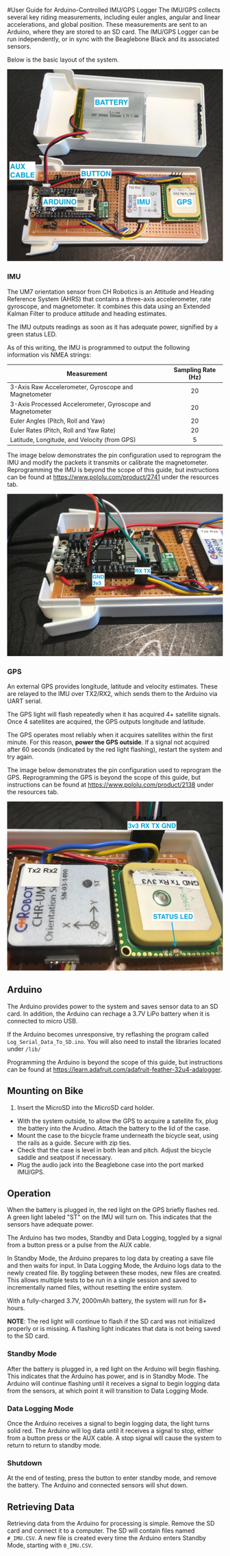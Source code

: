 #User Guide for Arduino-Controlled IMU/GPS Logger
The IMU/GPS collects several key riding measurements, including euler angles, angular and linear accelerations, and global position. These measurements are sent to an Arduino, where they are stored to an SD card. The IMU/GPS Logger can be run independently, or in sync with the Beaglebone Black and its associated sensors.

Below is the basic layout of the system.

![System showing main components.](./docs/pics/overview.jpg )


### IMU
 The UM7 orientation sensor from CH Robotics is an Attitude and Heading Reference System (AHRS) that contains a three-axis accelerometer, rate gyroscope, and magnetometer. It combines this data using an Extended Kalman Filter to produce attitude and heading estimates.

The IMU outputs readings as soon as it has adequate power, signified by a green status LED.

As of this writing, the IMU is programmed to output the following information vis NMEA strings:

| Measurement                                                  | Sampling Rate (Hz) |
| ------------------------------------------------------       | :----------------: |
| 3-Axis  Raw Accelerometer, Gyroscope and Magnetometer        | 20                 |
| 3-Axis  Processed Accelerometer, Gyroscope and Magnetometer  | 20                 |
| Euler Angles (Pitch, Roll and Yaw)                           | 20                 |
| Euler Rates  (Pitch, Roll and Yaw Rate)                      | 20                 |
| Latitude, Longitude, and Velocity (from GPS)                 | 5                  |

The image below demonstrates the pin configuration used to reprogram the IMU and modify the packets it transmits or calibrate the magnetometer. Reprogramming the IMU is beyond the scope of this guide, but instructions can be found at https://www.pololu.com/product/2741 under the resources tab.

![Programming the IMU using the USB to TTL serial cable.](./docs/pics/program_imu.jpg)

### GPS
An external GPS provides longitude, latitude and velocity estimates. These are relayed to the IMU over TX2/RX2, which sends them to the Arduino via UART serial.

The GPS light will flash repeatedly when it has acquired 4+ satellite signals.  Once 4 satellites are acquired, the GPS outputs longitude and latitude.

The GPS operates most reliably when it acquires satellites within the first minute. For this reason, **power the GPS outside**. If a signal not acquired after 60 seconds (indicated by the red light flashing), restart the system and try again.

The image below demonstrates the pin configuration used to reprogram the GPS. Reprogramming the GPS is beyond the scope of this guide, but instructions can be found at https://www.pololu.com/product/2138 under the resources tab.

![Programming the GPS using the USB to TTL serial cable.](./docs/pics/program_gps.jpg)

## Arduino
The Arduino provides power to the system and saves sensor data to an SD card. In addition, the Arduino can rechage a 3.7V LiPo battery when it is connected to micro USB.

If the Arduino becomes unresponsive, try reflashing the program called `Log_Serial_Data_To_SD.ino`. You will also need to install the libraries located under `/lib/`

Programming the Arduino is beyond the scope of this guide, but instructions can be found at https://learn.adafruit.com/adafruit-feather-32u4-adalogger.


## Mounting on Bike
1. Insert the MicroSD into the MicroSD card holder.
- With the system outside, to allow the GPS to acquire a satellite fix, plug the battery into the Arudino. Attach the battery to the lid of the case.
- Mount the case to the bicycle frame underneath the bicycle seat, using the rails as a guide. Secure with zip ties.
- Check that the case is level in both lean and pitch. Adjust the bicycle saddle and seatpost if necessary.
- Plug the audio jack into the Beaglebone case into the port marked IMU/GPS.

## Operation
When the battery is plugged in, the red light on the GPS briefly flashes red. A green light labeled "ST" on the IMU will turn on. This indicates that the sensors have adequate power.

The Arduino has two modes, Standby and Data Logging, toggled by a signal from a button press or a pulse from the AUX cable.

In Standby Mode, the Arduino prepares to log data by creating a save file and then waits for input. In Data Logging Mode, the Arduino logs data to the newly created file. By toggling between these modes, new files are created. This allows multiple tests to be run in a single session and saved to incrementally named files, without resetting the entire system.

With a fully-charged 3.7V, 2000mAh battery, the system will run for 8+ hours.

**NOTE**: The red light will continue to flash if the SD card was not initialized properly or is missing. A flashing light indicates that data is not being saved to the SD card.

### Standby Mode
After the battery is plugged in, a red light on the Arduino will begin flashing. This indicates that the Arduino has power, and is in Standby Mode. The Arduino will continue flashing until it receives a signal to begin logging data from the sensors, at which point it will transition to Data Logging Mode.

### Data Logging Mode
 Once the Arduino receives a signal to begin logging data, the light turns solid red. The Arduino will log data until it receives a signal to stop, either from a button press or the AUX cable. A stop signal will cause the system to return to return to standby mode.

### Shutdown
At the end of testing, press the button to enter standby mode, and remove the battery. The Arduino and connected sensors will shut down.

## Retrieving Data
Retrieving data from the Arduino for processing is simple. Remove the SD card and connect it to a computer. The SD will contain files named `#_IMU.CSV`. A new file is created every time the Arduino enters Standby Mode, starting with `0_IMU.CSV`.

